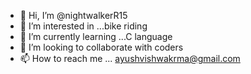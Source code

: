 - 👋 Hi, I’m @nightwalkerR15
- 👀 I’m interested in ...bike riding
- 🌱 I’m currently learning ...C language
- 💞️ I’m looking to collaborate with coders
- 📫 How to reach me ... ayushvishwakrma@gmail.com

<!---
nightwalkerR15/nightwalkerR15 is a ✨ special ✨ repository because its `README.md` (this file) appears on your GitHub profile.
You can click the Preview link to take a look at your changes.
--->
